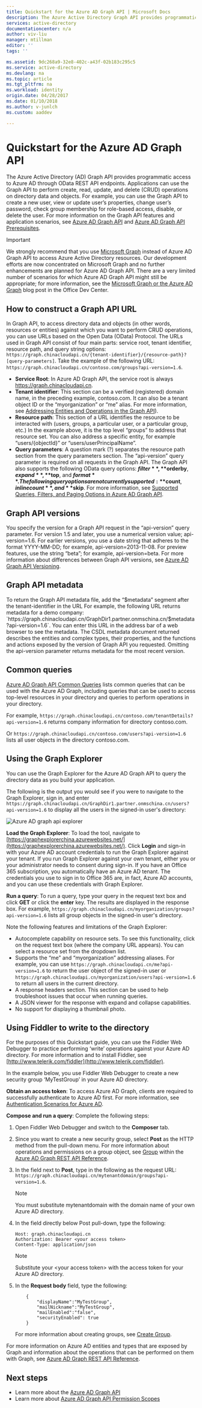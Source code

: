 ```yaml
---
title: Quickstart for the Azure AD Graph API | Microsoft Docs
description: The Azure Active Directory Graph API provides programmatic access to Azure AD through OData REST API endpoints. Applications can use the Graph API to perform create, read, update, and delete (CRUD) operations on directory data and objects.
services: active-directory
documentationcenter: n/a
author: viv-liu
manager: mtillman
editor: ''
tags: ''

ms.assetid: 9dc268a9-32e8-402c-a43f-02b183c295c5
ms.service: active-directory
ms.devlang: na
ms.topic: article
ms.tgt_pltfrm: na
ms.workload: identity
origin.date: 04/28/2017
ms.date: 01/10/2018
ms.author: v-junlch
ms.custom: aaddev

---
```

# Quickstart for the Azure AD Graph API
The Azure Active Directory (AD) Graph API provides programmatic access to Azure AD through OData REST API endpoints. Applications can use the Graph API to perform create, read, update, and delete (CRUD) operations on directory data and objects. For example, you can use the Graph API to create a new user, view or update user’s properties, change user’s password, check group membership for role-based access, disable, or delete the user. For more information on the Graph API features and application scenarios, see [Azure AD Graph API](https://msdn.microsoft.com/Library/Azure/Ad/Graph/api/api-catalog) and [Azure AD Graph API Prerequisites](https://msdn.microsoft.com/library/hh974476.aspx). 

> [!IMPORTANT]
> We strongly recommend that you use [Microsoft Graph](https://developer.microsoft.com/zh-cn/graph/graph-explorer-china) instead of Azure AD Graph API to access Azure Active Directory resources. Our development efforts are now concentrated on Microsoft Graph and no further enhancements are planned for Azure AD Graph API. There are a very limited number of scenarios for which Azure AD Graph API might still be appropriate; for more information, see the [Microsoft Graph or the Azure AD Graph](https://dev.office.com/blogs/microsoft-graph-or-azure-ad-graph) blog post in the Office Dev Center.
> 
> 

## How to construct a Graph API URL
In Graph API, to access directory data and objects (in other words, resources or entities) against which you want to perform CRUD operations, you can use URLs based on the Open Data (OData) Protocol. The URLs used in Graph API consist of four main parts: service root, tenant identifier, resource path, and query string options: `https://graph.chinacloudapi.cn/{tenant-identifier}/{resource-path}?[query-parameters]`. Take the example of the following URL: `https://graph.chinacloudapi.cn/contoso.com/groups?api-version=1.6`.

- **Service Root**: In Azure AD Graph API, the service root is always https://graph.chinacloudapi.cn.
- **Tenant identifier**: This section can be a verified (registered) domain name, in the preceding example, contoso.com. It can also be a tenant object ID or the “myorganization” or “me” alias. For more information, see [Addressing Entities and Operations in the Graph API](https://msdn.microsoft.com/Library/Azure/Ad/Graph/howto/azure-ad-graph-api-operations-overview)).
- **Resource path**: This section of a URL identifies the resource to be interacted with (users, groups, a particular user, or a particular group, etc.) In the example above, it is the top level “groups” to address that resource set. You can also address a specific entity, for example “users/{objectId}” or “users/userPrincipalName”.
- **Query parameters**: A question mark (?) separates the resource path section from the query parameters section. The “api-version” query parameter is required on all requests in the Graph API. The Graph API also supports the following OData query options: **$filter**, **$orderby**, **$expand**, **$top**, and **$format**. The following query options are not currently supported: **$count**, **$inlinecount**, and **$skip**. For more information, see [Supported Queries, Filters, and Paging Options in Azure AD Graph API](https://msdn.microsoft.com/Library/Azure/Ad/Graph/howto/azure-ad-graph-api-supported-queries-filters-and-paging-options).

## Graph API versions
You specify the version for a Graph API request in the “api-version” query parameter. For version 1.5 and later, you use a numerical version value; api-version=1.6. For earlier versions, you use a date string that adheres to the format YYYY-MM-DD; for example, api-version=2013-11-08. For preview features, use the string “beta”; for example, api-version=beta. For more information about differences between Graph API versions, see [Azure AD Graph API Versioning](https://msdn.microsoft.com/Library/Azure/Ad/Graph/howto/azure-ad-graph-api-versioning).

## Graph API metadata
To return the Graph API metadata file, add the “$metadata” segment after the tenant-identifier in the URL For example, the following URL returns metadata for a demo company: `https://graph.chinacloudapi.cn/GraphDir1.partner.onmschina.cn/$metadata?api-version=1.6`. You can enter this URL in the address bar of a web browser to see the metadata. The CSDL metadata document returned describes the entities and complex types, their properties, and the functions and actions exposed by the version of Graph API you requested. Omitting the api-version parameter returns metadata for the most recent version.

## Common queries
[Azure AD Graph API Common Queries](https://msdn.microsoft.com/Library/Azure/Ad/Graph/howto/azure-ad-graph-api-supported-queries-filters-and-paging-options#CommonQueries) lists common queries that can be used with the Azure AD Graph, including queries that can be used to access top-level resources in your directory and queries to perform operations in your directory.

For example, `https://graph.chinacloudapi.cn/contoso.com/tenantDetails?api-version=1.6` returns company information for directory contoso.com.

Or `https://graph.chinacloudapi.cn/contoso.com/users?api-version=1.6` lists all user objects in the directory contoso.com.

## Using the Graph Explorer
You can use the Graph Explorer for the Azure AD Graph API to query the directory data as you build your application.

The following is the output you would see if you were to navigate to the Graph Explorer, sign in, and enter `https://graph.chinacloudapi.cn/GraphDir1.partner.onmschina.cn/users?api-version=1.6` to display all the users in the signed-in user's directory:

![Azure AD graph api explorer](./media/active-directory-graph-api-quickstart/graph_explorer.png)

**Load the Graph Explorer**: To load the tool, navigate to [https://graphexplorerchina.azurewebsites.net/](https://graphexplorerchina.azurewebsites.net/). Click **Login** and sign-in with your Azure AD account credentials to run the Graph Explorer against your tenant. If you run Graph Explorer against your own tenant, either you or your administrator needs to consent during sign-in. If you have an Office 365 subscription, you automatically have an Azure AD tenant. The credentials you use to sign in to Office 365 are, in fact, Azure AD accounts, and you can use these credentials with Graph Explorer.

**Run a query**: To run a query, type your query in the request text box and click **GET** or click the **enter** key. The results are displayed in the response box. For example, `https://graph.chinacloudapi.cn/myorganization/groups?api-version=1.6` lists all group objects in the signed-in user's directory.

Note the following features and limitations of the Graph Explorer:

- Autocomplete capability on resource sets. To see this functionality, click on the request text box (where the company URL appears). You can select a resource set from the dropdown list.
- Supports the “me” and “myorganization” addressing aliases. For example, you can use `https://graph.chinacloudapi.cn/me?api-version=1.6` to return the user object of the signed-in user or `https://graph.chinacloudapi.cn/myorganization/users?api-version=1.6` to return all users in the current directory.
- A response headers section. This section can be used to help troubleshoot issues that occur when running queries.
- A JSON viewer for the response with expand and collapse capabilities.
- No support for displaying a thumbnail photo.

## Using Fiddler to write to the directory
For the purposes of this Quickstart guide, you can use the Fiddler Web Debugger to practice performing ‘write’ operations against your Azure AD directory. For more information and to install Fiddler, see [http://www.telerik.com/fiddler](http://www.telerik.com/fiddler).

In the example below, you use Fiddler Web Debugger to create a new security group ‘MyTestGroup’ in your Azure AD directory.

**Obtain an access token**: To access Azure AD Graph, clients are required to successfully authenticate to Azure AD first. For more information, see [Authentication Scenarios for Azure AD](active-directory-authentication-scenarios.md).

**Compose and run a query**: Complete the following steps:

1. Open Fiddler Web Debugger and switch to the **Composer** tab.
2. Since you want to create a new security group, select **Post** as the HTTP method from the pull-down menu. For more information about operations and permissions on a group object, see [Group](https://msdn.microsoft.com/Library/Azure/Ad/Graph/api/entity-and-complex-type-reference#GroupEntity) within the [Azure AD Graph REST API Reference](https://msdn.microsoft.com/Library/Azure/Ad/Graph/api/api-catalog).
3. In the field next to **Post**, type in the following as the request URL: `https://graph.chinacloudapi.cn/mytenantdomain/groups?api-version=1.6`.
   
   > [!NOTE]
   > You must substitute mytenantdomain with the domain name of your own Azure AD directory.
   > 
   > 
4. In the field directly below Post pull-down, type the following:
   
    ```
   Host: graph.chinacloudapi.cn
   Authorization: Bearer <your access token>
   Content-Type: application/json
   ```
   
   > [!NOTE]
   > Substitute your &lt;your access token&gt; with the access token for your Azure AD directory.
   > 
   > 
5. In the **Request body** field, type the following:
   
    ```
        {
            "displayName":"MyTestGroup",
            "mailNickname":"MyTestGroup",
            "mailEnabled":"false",
            "securityEnabled": true
        }
   ```
   
    For more information about creating groups, see [Create Group](https://msdn.microsoft.com/Library/Azure/Ad/Graph/api/groups-operations#CreateGroup).

For more information on Azure AD entities and types that are exposed by Graph and information about the operations that can be performed on them with Graph, see [Azure AD Graph REST API Reference](https://msdn.microsoft.com/Library/Azure/Ad/Graph/api/api-catalog).

## Next steps
- Learn more about the [Azure AD Graph API](https://msdn.microsoft.com/Library/Azure/Ad/Graph/api/api-catalog)
- Learn more about [Azure AD Graph API Permission Scopes](https://msdn.microsoft.com/Library/Azure/Ad/Graph/howto/azure-ad-graph-api-permission-scopes)


<!-- Update_Description: wording update -->